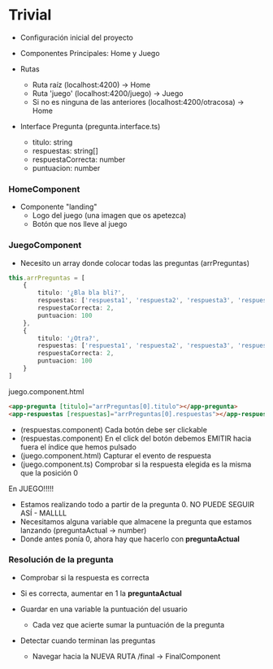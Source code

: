 # Trivial

- Configuración inicial del proyecto 

- Componentes Principales: Home y Juego

- Rutas
    - Ruta raíz (localhost:4200) -> Home
    - Ruta 'juego' (localhost:4200/juego) -> Juego
    - Si no es ninguna de las anteriores (localhost:4200/otracosa) -> Home

- Interface Pregunta (pregunta.interface.ts)
    - titulo: string
    - respuestas: string[]
    - respuestaCorrecta: number
    - puntuacion: number

### HomeComponent

- Componente "landing"
    - Logo del juego (una imagen que os apetezca)
    - Botón que nos lleve al juego

### JuegoComponent

- Necesito un array donde colocar todas las preguntas (arrPreguntas)

```typescript
this.arrPreguntas = [
    { 
        titulo: '¿Bla bla bli?', 
        respuestas: ['respuesta1', 'respuesta2', 'respuesta3', 'respuesta4'],
        respuestaCorrecta: 2,
        puntuacion: 100
    },
    { 
        titulo: '¿Otra?', 
        respuestas: ['respuesta1', 'respuesta2', 'respuesta3', 'respuesta4'],
        respuestaCorrecta: 2,
        puntuacion: 100
    }
]
```

juego.component.html
```html
<app-pregunta [titulo]="arrPreguntas[0].titulo"></app-pregunta>
<app-respuestas [respuestas]="arrPreguntas[0].respuestas"></app-respuestas>
```

- (respuestas.component) Cada botón debe ser clickable
- (respuestas.component) En el click del botón debemos EMITIR hacia fuera el índice que hemos pulsado
- (juego.component.html) Capturar el evento de respuesta
- (juego.component.ts) Comprobar si la respuesta elegida es la misma que la posición 0


En JUEGO!!!!!
- Estamos realizando todo a partir de la pregunta 0. NO PUEDE SEGUIR ASÍ - MALLLL
- Necesitamos alguna variable que almacene la pregunta que estamos lanzando (preguntaActual -> number)
- Donde antes ponía 0, ahora hay que hacerlo con **preguntaActual**

### Resolución de la pregunta
- Comprobar si la respuesta es correcta
- Si es correcta, aumentar en 1 la **preguntaActual**

- Guardar en una variable la puntuación del usuario
    - Cada vez que acierte sumar la puntuación de la pregunta

- Detectar cuando terminan las preguntas
    - Navegar hacia la NUEVA RUTA /final -> FinalComponent